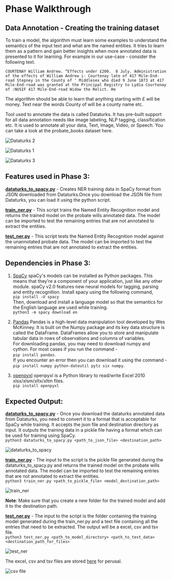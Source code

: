 # Phase Walkthrough

## Data Annotation - Creating the training dataset
To train a model, the algorithm must learn some examples to understand the semantics of the input text and what are the named entities. It tries to learn them as a pattern and gain better insights when more annotated data is presented to it for learning. For example in our use-case - consider the following text.

```
COURTENAY William Andrew. “Effects under £200.  8 July. Administration of the effects of William Andrew i- Courtenay late of 417 Mile-End-road Stepney in the County of ' Middlesex who died 9 June 1873 at 417 Mile-End-road was granted at the Principal Registry to Lydia Courtenay of :NUSIF 417 Mile-End-road Widow the Relict. He
```

The algorithm should be able to learn that anything starting with £ will be money. Text near the words County of will be a county name etc.

Tool used to annotate the data is called Dataturks. It has pre-built support for all data annotation needs like image labeling, NLP tagging, classification etc. It is used to annotate all your data, Text, Image, Video, or Speech. You can take a look at the probate_books dataset here.

![Dataturks 2](https://i.imgur.com/ELI7D8o.png)

![Dataturks 1](https://i.imgur.com/BDgzWE1.png)

![Dataturks 3](https://i.imgur.com/flYk13p.png)


## Features used in Phase 3:
**[dataturks_to_spacy.py](../NER/dataturks_to_spacy.py)** - Creates NER training data in SpaCy format from JSON downloaded from Dataturks.Once you download the JSON file from Dataturks, you can load it using the python script.  

**[train_ner.py](../NER/train_ner.py)** - This script trains the Named Entity Recognition model and returns the trained model on the probate wills annotated data. The model can be imported to test the remaining entries that are not annotated to extract the entities.  

**[test_ner.py](../NER/test_ner.py)** - This script tests the Named Entity Recognition model against the unannotated probate data. The model can be imported to test the remaining entries that are not annotated to extract the entities.  

## Dependencies in Phase 3:
1. [SpaCy](https://spacy.io/usage/models)
spaCy's models can be installed as Python packages. This means that they're a component of your application, just like any other module. spaCy v2.0 features new neural models for tagging, parsing and entity recognition.
Install spacy using the following command,  
	`pip install -U spacy`  
Then, download and install a language model so that the semantics for the English language are used while training.  
     `python3 -m spacy download en`

2. [Pandas](https://pandas.pydata.org/)
Pandas is a high-level data manipulation tool developed by Wes McKinney. It is built on the Numpy package and its key data structure is called the DataFrame. DataFrames allow you to store and manipulate tabular data in rows of observations and columns of variables.  
For downloading pandas, you may need to download numpy and cython. For most cases if you run the command -  
`pip install pandas`.  
If you encounter an error then you can download it using the command -  
`pip install numpy python-dateutil pytz six numpy`.


3. [openpyxl](https://openpyxl.readthedocs.io/en/stable/)
	openpyxl is a Python library to read/write Excel 2010 xlsx/xlsm/xltx/xltm files.  
	`pip install openpyxl`


## Expected Output:
**[dataturks_to_spacy.py](../NER/dataturks_to_spacy.py)** - Once you download the dataturks annotated data from Dataturks, you need to convert it to a format that is acceptable for SpaCy while training. It accepts the json file and destination directory as input. It outputs the training data in a pickle file having a format which can be used for training using SpaCy.  
`python3 dataturks_to_spacy.py <path_to_json_file> <destination_path>`

![dataturks_to_spacy](https://i.imgur.com/mpjsCPR.png)

**[train_ner.py](../NER/train_ner.py)** - The input to the script is the pickle file generated during the dataturks_to_spacy.py and returns the trained model on the probate wills annotated data. The model can be imported to test the remaining entries that are not annotated to extract the entities.  
	`python3 train_ner.py <path_to_pickle_file> <model_destination_path>`

![train_ner](https://i.imgur.com/bnh3pUs.png)

**Note**: Make sure that you create a new folder for the trained model and add it to the destination path.

**[test_ner.py](../NER/test_ner.py)** - The input to the script is the folder containing the training model generated during the train_ner.py and a text file containing all the entries that need to be extracted. The output will be a excel, csv and tsv file.  
`python3 test_ner.py <path_to_model_directory> <path_to_test_data> <destination_path_for_files>`

![test_ner](https://i.imgur.com/mvJDrhO.png)

The excel, csv and tsv files are stored [here](https://github.com/FreeUKGen/ProbateParsing/tree/master/Inference_Data) for perusal.

![csv file](https://i.imgur.com/YQ6pIgr.png)
